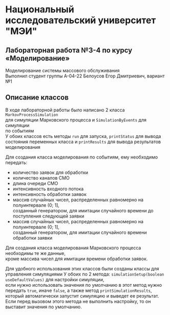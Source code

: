 # Национальный исследовательский университет "МЭИ"

## Лабораторная работа №3-4 по курсу «Моделирование»
Моделирование системы массового обслуживания  
Выполнил студент группы А-04-22 Белоусов Егор Дмитриевич, вариант №1

## Описание классов
В ходе лабораторной работы было написано 2 класса `MarkovProcessSimulation`  
для симуляции Марковского процесса и `SimulationByEvents` для симуляции  
по событиям  
У обоих классов есть методы `run` для запуска, `printStatus` для вывода  
состояния переменных класса и `printResults` для вывода результатов моделирования

Для создания класса моделирования по событиям, ему необходимо передать:
- количество заявок для обработки
- количество каналов СМО
- длина очереди СМО
- интенсивность входного потока
- интенсивность обработки заявок
- массив случайных чисел, распределенных равномерно на полуинтервале (0; 1],  
  созданный генератором, для имитации случайного времени до поступления следующей заявки
- массив случайных чисел, распределенных равномерно на полуинтервале (0; 1],  
  созданный генератором, для имитации случайного времени обработки заявки

Для создания класса моделирования Марковского процесса необходимы те же данные,  
кроме массива чисел для имитации времени обработки заявок.

Для удобного использования этих классов были созданы классы для управления симуляциями
У обоих по 2 метода: `simulationSetup(boolean useDefaultValues)` для настройки симуляции,  
если нужно использовать значения по умолчанию в этот метод нужно передать `true`, иначе `false`,
а также метод `printSimulationResults`, который автоматически запустит симуляцию и выведет ее результат. 
Если перед вызовом этого метода не выполнить настройку, то он выставит значения по умолчанию.